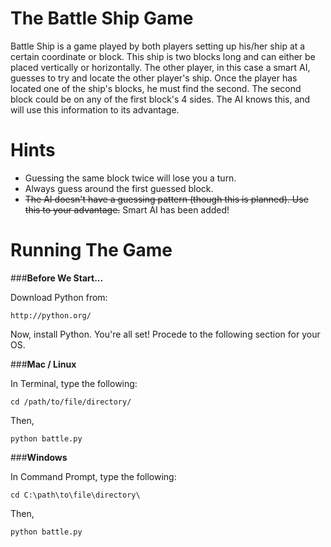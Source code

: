 The Battle Ship Game
====================
   

Battle Ship is a game played by both players setting up his/her ship at a certain coordinate or block. This ship is two blocks long and can either be placed vertically or horizontally. The other player, in this case a smart AI, guesses to try and locate the other player's ship. Once the player has located one of the ship's blocks, he must find the second. The second block could be on any of the first block's 4 sides. The AI knows this, and will use this information to its advantage.

Hints
=====
- Guessing the same block twice will lose you a turn.
- Always guess around the first guessed block.
- ~~The AI doesn't have a guessing pattern (though this is planned). Use this to your advantage.~~ Smart AI has been added!
 
Running The Game
================

###**Before We Start...**

Download Python from:
```
http://python.org/
```
Now, install Python. You're all set! Procede to the following section for your OS.

###**Mac / Linux**

In Terminal, type the following:
```
cd /path/to/file/directory/
```
Then,
```
python battle.py
```

###**Windows**

In Command Prompt, type the following:
```
cd C:\path\to\file\directory\
```
Then,
```
python battle.py
```
